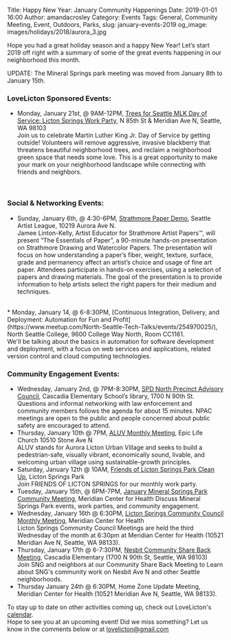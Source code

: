 Title: Happy New Year: January Community Happenings
Date: 2019-01-01 16:00
Author: amandacrosley
Category: Events
Tags: General, Community Meeting, Event, Outdoors, Parks,
slug: january-events-2019
og_image: images/holidays/2018/aurora_3.jpg

Hope you had a great holiday season and a happy New Year! Let’s start 2019 off right with a summary of some of the great events happening in our neighborhood this month.

UPDATE: The Mineral Springs park meeting was moved from January 8th to January 15th.

### LoveLicton Sponsored Events:
* Monday, January 21st, @ 9AM-12PM, [Trees for Seattle MLK Day of Service: Licton Springs Work Party](https://www.facebook.com/events/289340921720168/), N 85th St & Meridian Ave N, Seattle, WA 98103 <br>
Join us to celebrate Martin Luther King Jr. Day of Service by getting outside! Volunteers will remove aggressive, invasive blackberry that threatens beautiful neighborhood trees, and reclaim a neighborhood green space that needs some love. This is a great opportunity to make your mark on your neighborhood landscape while connecting with friends and neighbors.
<br>

### Social & Networking Events:
*   Sunday, January 6th, @ 4:30-6PM, [Strathmore Paper Demo](https://www.facebook.com/events/512968175890002/), Seattle Artist League, 10219 Aurora Ave N. <br>
Jamee Linton-Kelly, Artist Educator for Strathmore Artist Papers™, will present “The Essentials of Paper”, a 90-minute hands-on presentation on Strathmore Drawing and Watercolor Papers. The presentation will focus on how understanding a paper’s fiber, weight, texture, surface, grade and permanency affect an artist’s choice and usage of fine art paper. Attendees participate in hands-on exercises, using a selection of papers and drawing materials. The goal of the presentation is to provide information to help artists select the right papers for their medium and techniques.
 <br>
 *   Monday, January 14, @ 6-8:30PM, [Continuous Integration, Delivery, and Deployment: Automation for Fun and Profit](https://www.meetup.com/North-Seattle-Tech-Talks/events/254970025/), North Seattle College, 9600 College Way North, Room CC1161. <br>
 We'll be talking about the basics in automation for software development and deployment, with a focus on web services and applications, related version control and cloud computing technologies.
 <br>

### Community Engagement Events:
*   Wednesday, January 2nd, @ 7PM-8:30PM, [SPD North Precinct Advisory Council](http://seattlenpac.blogspot.com/), Cascadia Elementary School’s library, 1700 N 90th St.<br>
Questions and informal networking with law enforcement and community members follows the agenda for about 15 minutes. NPAC meetings are open to the public and people concerned about public safety are encouraged to attend. <br>
*  Thursday, January 10th @ 7PM, [ALUV Monthly Meeting](https://www.facebook.com/AuroraLicton), Epic Life Church 10510 Stone Ave N<br>
ALUV stands for Aurora Licton Urban Village and seeks to build a pedestrian-safe, visually vibrant, economically sound, livable, and welcoming urban village using sustainable-growth principles. <br>
*   Saturday, January 12th @ 10AM, [Friends of Licton Springs Park Clean Up](https://lictonsprings.org/work_party.pdf), Licton Springs Park <br>
Join FRIENDS OF LICTON SPRINGS for our monthly work party.<br>
*   Tuesday, January 15th, @ 6PM-7PM, [January Mineral Springs Park Community Meeting](https://www.facebook.com/events/753714205013733/), Meridian Center for Health
Discuss Mineral Springs Park events, work parties, and community engagement.
*   Wednesday, January 16th @ 6:30PM, [Licton Springs Community Council Monthly Meeting](https://lictonsprings.org/), Meridian Center for Health<br>
Licton Springs Community Council Meetings are held the third Wednesday of the month at 6:30pm at Meridian Center for Health (10521 Meridian Ave N, Seattle, WA 98133).<br>
*   Thursday, January 17th @ 6-7:30PM, [Nesbit Community Share Back Meeting](https://www.facebook.com/events/753643308334809/753643628334777/?notif_t=admin_plan_mall_activity&notif_id=1547016664907086), Cascadia Elementary (1700 N 90th St, Seattle, WA 98103)<br>
Join SNG and neighbors at our Community Share Back Meeting to Learn about SNG's community work on Nesbit Ave N and other Seattle neighborhoods.
*   Thursday January 24th @ 6:30PM, Home Zone Update Meeting, Meridian Center for Health (10521 Meridian Ave N, Seattle, WA 98133).<br>

To stay up to date on other activities coming up, check out LoveLicton's [calendar](https://lovelicton.com/pages/community-calendar.html).
<br>
Hope to see you at an upcoming event!
Did we miss something? Let us know in the comments below or at lovelicton@gmail.com
